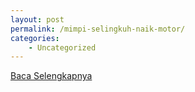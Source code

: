 ```yaml
---
layout: post
permalink: /mimpi-selingkuh-naik-motor/
categories:
    - Uncategorized
---
```


[Baca Selengkapnya](/07)